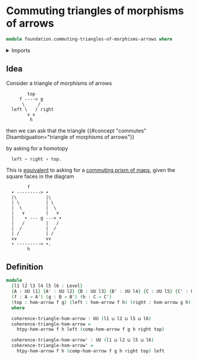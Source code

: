 # Commuting triangles of morphisms of arrows

```agda
module foundation.commuting-triangles-of-morphisms-arrows where
```

<details><summary>Imports</summary>

```agda
open import foundation.homotopies-morphisms-arrows
open import foundation.morphisms-arrows
open import foundation.universe-levels
open import foundation.whiskering-homotopies-composition

open import foundation-core.commuting-squares-of-maps
open import foundation-core.commuting-triangles-of-maps
open import foundation-core.homotopies
```

</details>

## Idea

Consider a triangle of morphisms of arrows

```text
        top
     f ----> g
      \     /
  left \   / right
        ∨ ∨
         h
```

then we can ask that the triangle
{{#concept "commutes" Disambiguation="triangle of morphisms of arrows"}}

by asking for a homotopy

```text
  left ~ right ∘ top.
```

This is [equivalent](foundation-core.equivalences.md) to asking for a
[commuting prism of maps](foundation-core.commuting-prisms-of-maps.md), given
the square faces in the diagram

```text
        f
  ∙ ---------> ∙
  |\           |\
  | \          | \
  |  \         |  \
  |   ∨        |   ∨
  |    ∙ --- g ---> ∙
  |   /        |   /
  |  /         |  /
  | /          | /
  ∨∨           ∨∨
  ∙ ---------> ∙.
        h
```

## Definition

```agda
module _
  {l1 l2 l3 l4 l5 l6 : Level}
  {A : UU l1} {A' : UU l2} {B : UU l3} {B' : UU l4} {C : UU l5} {C' : UU l6}
  (f : A → A') (g : B → B') (h : C → C')
  (top : hom-arrow f g) (left : hom-arrow f h) (right : hom-arrow g h)
  where

  coherence-triangle-hom-arrow : UU (l1 ⊔ l2 ⊔ l5 ⊔ l6)
  coherence-triangle-hom-arrow =
    htpy-hom-arrow f h left (comp-hom-arrow f g h right top)

  coherence-triangle-hom-arrow' : UU (l1 ⊔ l2 ⊔ l5 ⊔ l6)
  coherence-triangle-hom-arrow' =
    htpy-hom-arrow f h (comp-hom-arrow f g h right top) left
```
